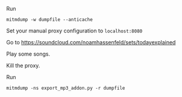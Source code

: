 Run

```
mitmdump -w dumpfile --anticache
```

Set your manual proxy configuration to `localhost:8080`

Go to https://soundcloud.com/noamhassenfeld/sets/todayexplained

Play some songs.

Kill the proxy.

Run

```
mitmdump -ns export_mp3_addon.py -r dumpfile
```
